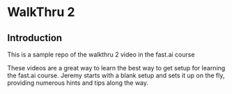 # WalkThru 2

## Introduction

This is a sample repo of the walkthru 2 video in the fast.ai course

These videos are a great way to learn the best way to get setup for learning the fast.ai course. Jeremy starts with a blank setup and sets it up on the fly, providing numerous hints and tips along the way.

